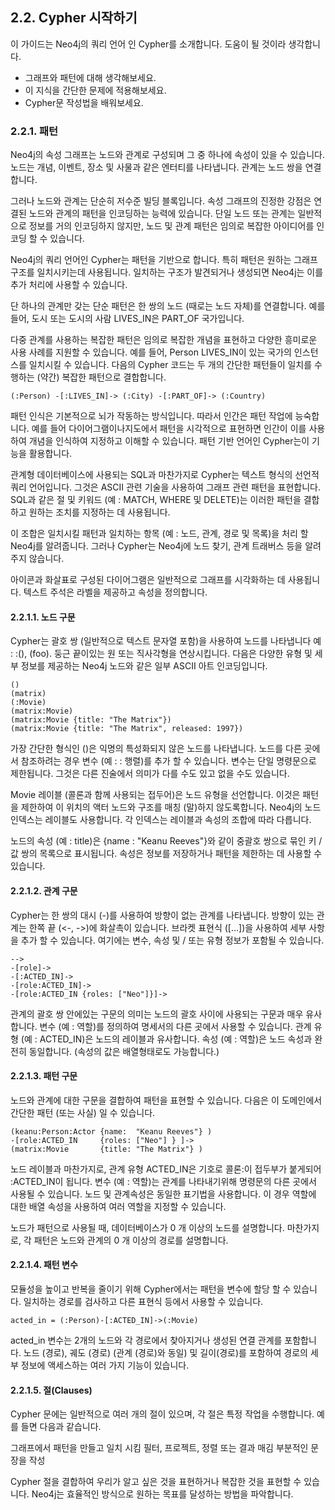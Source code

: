 ## 2.2. Cypher 시작하기
이 가이드는 Neo4j의 쿼리 언어 인 Cypher를 소개합니다. 도움이 될 것이라 생각합니다.
- 그래프와 패턴에 대해 생각해보세요.
- 이 지식을 간단한 문제에 적용해보세요.
- Cypher문 작성법을 배워보세요.

### 2.2.1. 패턴
Neo4j의 속성 그래프는 노드와 관계로 구성되며 그 중 하나에 속성이 있을 수 있습니다. 노드는 개념, 이벤트, 장소 및 사물과 같은 엔터티를 나타냅니다. 관계는 노드 쌍을 연결합니다.

그러나 노드와 관계는 단순히 저수준 빌딩 블록입니다. 속성 그래프의 진정한 강점은 연결된 노드와 관계의 패턴을 인코딩하는 능력에 있습니다. 단일 노드 또는 관계는 일반적으로 정보를 거의 인코딩하지 않지만, 노드 및 관계 패턴은 임의로 복잡한 아이디어를 인코딩 할 수 있습니다.

Neo4j의 쿼리 언어인 Cypher는 패턴을 기반으로 합니다. 특히 패턴은 원하는 그래프 구조를 일치시키는데 사용됩니다. 일치하는 구조가 발견되거나 생성되면 Neo4j는 이를 추가 처리에 사용할 수 있습니다.

단 하나의 관계만 갖는 단순 패턴은 한 쌍의 노드 (때로는 노드 자체)를 연결합니다. 예를 들어, 도시 또는 도시의 사람 LIVES_IN은 PART_OF 국가입니다.

다중 관계를 사용하는 복잡한 패턴은 임의로 복잡한 개념을 표현하고 다양한 흥미로운 사용 사례를 지원할 수 있습니다. 예를 들어, Person LIVES_IN이 있는 국가의 인스턴스를 일치시킬 수 있습니다. 다음의 Cypher 코드는 두 개의 간단한 패턴들이 일치를 수행하는 (약간) 복잡한 패턴으로 결합합니다.
```
(:Person) -[:LIVES_IN]-> (:City) -[:PART_OF]-> (:Country)
```
패턴 인식은 기본적으로 뇌가 작동하는 방식입니다. 따라서 인간은 패턴 작업에 능숙합니다. 예를 들어 다이어그램이나지도에서 패턴을 시각적으로 표현하면 인간이 이를 사용하여 개념을 인식하여 지정하고 이해할 수 있습니다. 패턴 기반 언어인 Cypher는이 기능을 활용합니다.

관계형 데이터베이스에 사용되는 SQL과 마찬가지로 Cypher는 텍스트 형식의 선언적 쿼리 언어입니다. 그것은 ASCII 관련 기술을 사용하여 그래프 관련 패턴을 표현합니다. SQL과 같은 절 및 키워드 (예 : MATCH, WHERE 및 DELETE)는 이러한 패턴을 결합하고 원하는 조치를 지정하는 데 사용됩니다.

이 조합은 일치시킬 패턴과 일치하는 항목 (예 : 노드, 관계, 경로 및 목록)을 처리 할 Neo4j를 알려줍니다. 그러나 Cypher는 Neo4j에 노드 찾기, 관계 트래버스 등을 알려주지 않습니다.

아이콘과 화살표로 구성된 다이어그램은 일반적으로 그래프를 시각화하는 데 사용됩니다. 텍스트 주석은 라벨을 제공하고 속성을 정의합니다.

#### 2.2.1.1. 노드 구문
Cypher는 괄호 쌍 (일반적으로 텍스트 문자열 포함)을 사용하여 노드를 나타냅니다 예 : :(), (foo). 둥근 끝이있는 원 또는 직사각형을 연상시킵니다. 다음은 다양한 유형 및 세부 정보를 제공하는 Neo4j 노드와 같은 일부 ASCII 아트 인코딩입니다.

```
()
(matrix)
(:Movie)
(matrix:Movie)
(matrix:Movie {title: "The Matrix"})
(matrix:Movie {title: "The Matrix", released: 1997})
```
가장 간단한 형식인 ()은 익명의 특성화되지 않은 노드를 나타냅니다. 노드를 다른 곳에서 참조하려는 경우 변수 (예 : : 행렬)를 추가 할 수 있습니다. 변수는 단일 명령문으로 제한됩니다. 그것은 다른 진술에서 의미가 다를 수도 있고 없을 수도 있습니다.

Movie 레이블 (콜론과 함께 사용되는 접두어)은 노드 유형을 선언합니다. 이것은 패턴을 제한하여 이 위치의 액터 노드와 구조를 매칭 (말)하지 않도록합니다. Neo4j의 노드 인덱스는 레이블도 사용합니다. 각 인덱스는 레이블과 속성의 조합에 따라 다릅니다.

노드의 속성 (예 : title)은 {name : "Keanu Reeves"}와 같이 중괄호 쌍으로 묶인 키 / 값 쌍의 목록으로 표시됩니다. 속성은 정보를 저장하거나 패턴을 제한하는 데 사용할 수 있습니다.

#### 2.2.1.2. 관계 구문
Cypher는 한 쌍의 대시 (-)를 사용하여 방향이 없는 관계를 나타냅니다. 방향이 있는 관계는 한쪽 끝 (<-, ->)에 화살촉이 있습니다. 브라켓 표현식 ([...])을 사용하여 세부 사항을 추가 할 수 있습니다. 여기에는 변수, 속성 및 / 또는 유형 정보가 포함될 수 있습니다.

```
-->
-[role]->
-[:ACTED_IN]->
-[role:ACTED_IN]->
-[role:ACTED_IN {roles: ["Neo"]}]->
```
관계의 괄호 쌍 안에있는 구문의 의미는 노드의 괄호 사이에 사용되는 구문과 매우 유사합니다. 변수 (예 : 역할)를 정의하여 명세서의 다른 곳에서 사용할 수 있습니다. 관계 유형 (예 : ACTED_IN)은 노드의 레이블과 유사합니다. 속성 (예 : 역할)은 노드 속성과 완전히 동일합니다. (속성의 값은 배열형태로도 가능합니다.)

#### 2.2.1.3. 패턴 구문
노드와 관계에 대한 구문을 결합하여 패턴을 표현할 수 있습니다. 다음은 이 도메인에서 간단한 패턴 (또는 사실) 일 수 있습니다.
```
(keanu:Person:Actor {name:  "Keanu Reeves"} )
-[role:ACTED_IN     {roles: ["Neo"] } ]->
(matrix:Movie       {title: "The Matrix"} )
```
노드 레이블과 마찬가지로, 관계 유형 ACTED_IN은 기호로 콜론:이 접두부가 붙게되어 :ACTED_IN이 됩니다. 변수 (예 : 역할)는 관계를 나타내기위해 명령문의 다른 곳에서 사용될 수 있습니다. 노드 및 관계속성은 동일한 표기법을 사용합니다. 이 경우 역할에 대한 배열 속성을 사용하여 여러 역할을 지정할 수 있습니다.

노드가 패턴으로 사용될 때, 데이터베이스가 0 개 이상의 노드를 설명합니다. 마찬가지로, 각 패턴은 노드와 관계의 0 개 이상의 경로를 설명합니다.

#### 2.2.1.4. 패턴 변수
모듈성을 높이고 반복을 줄이기 위해 Cypher에서는 패턴을 변수에 할당 할 수 있습니다. 일치하는 경로를 검사하고 다른 표현식 등에서 사용할 수 있습니다.
```
acted_in = (:Person)-[:ACTED_IN]->(:Movie)
```
acted_in 변수는 2개의 노드와 각 경로에서 찾아지거나 생성된 연결 관계를 포함합니다. 노드 (경로), 궤도 (경로) (관계 (경로)와 동일) 및 길이(경로)를 포함하여 경로의 세부 정보에 액세스하는 여러 가지 기능이 있습니다.

#### 2.2.1.5. 절(Clauses)
Cypher 문에는 일반적으로 여러 개의 절이 있으며, 각 절은 특정 작업을 수행합니다. 예를 들면 다음과 같습니다.

그래프에서 패턴을 만들고 일치 시킴
필터, 프로젝트, 정렬 또는 결과 매김
부분적인 문장을 작성

Cypher 절을 결합하여 우리가 알고 싶은 것을 표현하거나 복잡한 것을 표현할 수 있습니다. Neo4j는 효율적인 방식으로 원하는 목표를 달성하는 방법을 파악합니다.
